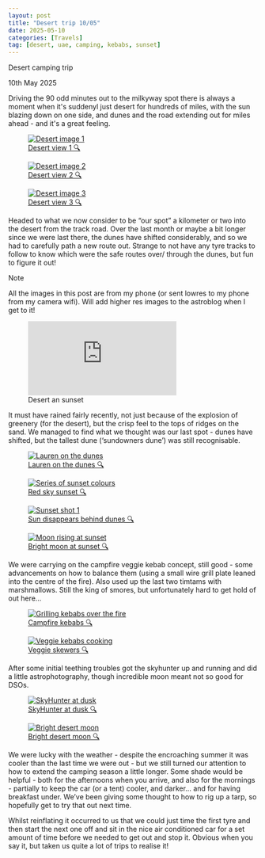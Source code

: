 ```yaml
---
layout: post
title: "Desert trip 10/05"
date: 2025-05-10
categories: [Travels]
tag: [desert, uae, camping, kebabs, sunset]
---
```

Desert camping trip

10th May 2025

Driving the 90 odd minutes out to the milkyway spot there is always a moment when it's suddenyl just desert for hundreds of miles, with the sun blazing down on one side, and dunes and the road extending out for miles ahead - and it's a great feeling.

<div class="photo-grid three-col">
  <a href="/assets/images/travel/2025/0510_Desert/250510_gt_1.webp" class="image-card-clickable glightbox" data-gallery="desertTrip">
    <figure class="media-card">
      <img src="/assets/images/travel/2025/0510_Desert/250510_gt_1.webp" alt="Desert image 1">
      <figcaption>Desert view 1 🔍</figcaption>
    </figure>
  </a>
  <a href="/assets/images/travel/2025/0510_Desert/250510_gt_2.webp" class="image-card-clickable glightbox" data-gallery="desertTrip">
    <figure class="media-card">
      <img src="/assets/images/travel/2025/0510_Desert/250510_gt_2.webp" alt="Desert image 2">
      <figcaption>Desert view 2 🔍</figcaption>
    </figure>
  </a>
  <a href="/assets/images/travel/2025/0510_Desert/250510_gt_3.webp" class="image-card-clickable glightbox" data-gallery="desertTrip">
    <figure class="media-card">
      <img src="/assets/images/travel/2025/0510_Desert/250510_gt_3.webp" alt="Desert image 3">
      <figcaption>Desert view 3 🔍</figcaption>
    </figure>
  </a>
</div>

Headed to what we now consider to be “our spot” a kilometer or two into the desert from the track road.  Over the last month or maybe a bit longer since we were last there, the dunes have shifted considerably, and so we had to carefully path a new route out.  Strange to not have any tyre tracks to follow to know which were the safe routes over/ through the dunes, but fun to figure it out! 

> [!NOTE]
> All the images in this post are from my phone (or sent lowres to my phone from my camera wifi).  Will add higher res images to the astroblog when I get to it!

<div class="image-card-wrapper right">
  <figure class="media-card">
    <iframe src="https://www.youtube.com/embed/lv9mXuFAOVk" frameborder="0" allowfullscreen></iframe>
    <figcaption>Desert an sunset</figcaption>
  </figure>
</div>

It must have rained fairly recently, not just because of the explosion of greenery (for the desert), but the crisp feel to the tops of ridges on the sand.  We managed to find what we thought was our last spot - dunes have shifted, but the tallest dune (‘sundowners dune’) was still recognisable. 

<div class="photo-grid four-col">
  <a href="/assets/images/travel/2025/0510_Desert/250510_laurendunes.webp" class="image-card-clickable glightbox" data-gallery="desertSunset">
    <figure class="media-card">
      <img src="/assets/images/travel/2025/0510_Desert/250510_laurendunes.webp" class="force-height-200" alt="Lauren on the dunes">
      <figcaption>Lauren on the dunes 🔍</figcaption>
    </figure>
  </a>
  <a href="/assets/images/travel/2025/0510_Desert/250510_sunsets.webp" class="image-card-clickable glightbox" data-gallery="desertSunset">
    <figure class="media-card">
      <img src="/assets/images/travel/2025/0510_Desert/250510_sunsets.webp" class="force-height-200" alt="Series of sunset colours">
      <figcaption>Red sky sunset 🔍         </figcaption>
    </figure>
  </a>
  <a href="/assets/images/travel/2025/0510_Desert/250510_sunset1.webp" class="image-card-clickable glightbox" data-gallery="desertSunset">
    <figure class="media-card">
      <img src="/assets/images/travel/2025/0510_Desert/250510_sunset1.webp" class="force-height-200" alt="Sunset shot 1">
      <figcaption>Sun disappears behind dunes 🔍</figcaption>
    </figure>
  </a>
  <a href="/assets/images/travel/2025/0510_Desert/250510_moonAtSunset.webp" class="image-card-clickable glightbox" data-gallery="desertSunset">
    <figure class="media-card">
      <img src="/assets/images/travel/2025/0510_Desert/250510_moonAtSunset.webp" class="force-height-200" alt="Moon rising at sunset">
      <figcaption>Bright moon at sunset 🔍</figcaption>
    </figure>
  </a>
</div>

We were carrying on the campfire veggie kebab concept, still good - some advancements on how to balance them (using a small wire grill plate leaned into the centre of the fire). Also used up the last two timtams with marshmallows.  Still the king of smores, but unfortunately hard to get hold of out here…  

<div class="photo-grid two-col">
  <a href="/assets/images/travel/2025/0510_Desert/250510_kebabs1.webp" class="image-card-clickable glightbox" data-gallery="desertKebabs">
    <figure class="media-card">
      <img src="/assets/images/travel/2025/0510_Desert/250510_kebabs1.webp" class="force-height-271" alt="Grilling kebabs over the fire">
      <figcaption>Campfire kebabs 🔍</figcaption>
    </figure>
  </a>
  <a href="/assets/images/travel/2025/0510_Desert/250510_kebabs2.webp" class="image-card-clickable glightbox" data-gallery="desertKebabs">
    <figure class="media-card">
      <img src="/assets/images/travel/2025/0510_Desert/250510_kebabs2.webp" class="force-height-271" alt="Veggie kebabs cooking">
      <figcaption>Veggie skewers 🔍</figcaption>
    </figure>
  </a>
</div>


After some initial teething troubles got the skyhunter up and running and did a little astrophotography, though incredible moon meant not so good for DSOs.


<div class="photo-grid two-col">
  <a href="/assets/images/travel/2025/0510_Desert/250510_sh1.webp" class="image-card-clickable glightbox" data-gallery="desertFinal">
    <figure class="media-card">
      <img src="/assets/images/travel/2025/0510_Desert/250510_sh1.webp" class="force-height-271" alt="SkyHunter at dusk">
      <figcaption>SkyHunter at dusk 🔍</figcaption>
    </figure>
  </a>
  <a href="/assets/images/travel/2025/0510_Desert/250410_moon.webp" class="image-card-clickable glightbox" data-gallery="desertFinal">
    <figure class="media-card">
      <img src="/assets/images/travel/2025/0510_Desert/250410_moon.webp" class="force-height-271" alt="Bright desert moon">
      <figcaption>Bright desert moon 🔍</figcaption>
    </figure>
  </a>
</div>

We were lucky with the weather - despite the encroaching summer it was cooler than the last time we were out - but we still turned our attention to how to extend the camping season a little longer.  Some shade would be helpful - both for the afternoons when you arrive, and also for the mornings - partially to keep the car (or a tent) cooler, and darker… and for having breakfast under.  We’ve been giving some thought to how to rig up a tarp, so hopefully get to try that out next time.  

Whilst reinflating it occurred to us that we could just time the first tyre and then start the next one off and sit in the nice air conditioned car for a set amount of time before we needed to get out and stop it.  Obvious when you say it, but taken us quite a lot of trips to realise it!
